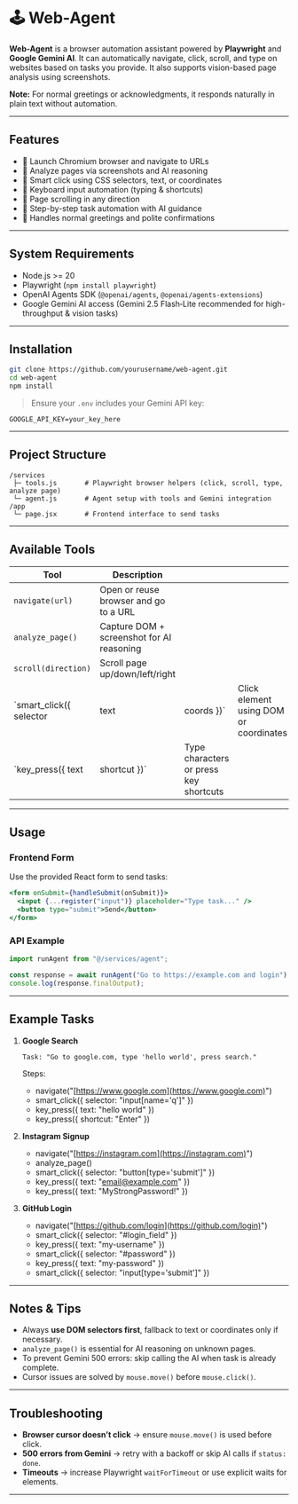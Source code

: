 # 🕹️ Web-Agent

**Web-Agent** is a browser automation assistant powered by **Playwright** and **Google Gemini AI**.
It can automatically navigate, click, scroll, and type on websites based on tasks you provide. It also supports vision-based page analysis using screenshots.

**Note:** For normal greetings or acknowledgments, it responds naturally in plain text without automation.

---

## Features

- 🔹 Launch Chromium browser and navigate to URLs
- 🔹 Analyze pages via screenshots and AI reasoning
- 🔹 Smart click using CSS selectors, text, or coordinates
- 🔹 Keyboard input automation (typing & shortcuts)
- 🔹 Page scrolling in any direction
- 🔹 Step-by-step task automation with AI guidance
- 🔹 Handles normal greetings and polite confirmations

---

## System Requirements

- Node.js >= 20
- Playwright (`npm install playwright`)
- OpenAI Agents SDK (`@openai/agents`, `@openai/agents-extensions`)
- Google Gemini AI access (Gemini 2.5 Flash‑Lite recommended for high-throughput & vision tasks)

---

## Installation

```bash
git clone https://github.com/yourusername/web-agent.git
cd web-agent
npm install
```

> Ensure your `.env` includes your Gemini API key:

```env
GOOGLE_API_KEY=your_key_here
```

---

## Project Structure

```
/services
 ├─ tools.js       # Playwright browser helpers (click, scroll, type, analyze page)
 └─ agent.js       # Agent setup with tools and Gemini integration
/app
 └─ page.jsx       # Frontend interface to send tasks
```

---

## Available Tools

| Tool                     | Description                               |                                        |                                        |
| ------------------------ | ----------------------------------------- | -------------------------------------- | -------------------------------------- |
| `navigate(url)`          | Open or reuse browser and go to a URL     |                                        |                                        |
| `analyze_page()`         | Capture DOM + screenshot for AI reasoning |                                        |                                        |
| `scroll(direction)`      | Scroll page up/down/left/right            |                                        |                                        |
| \`smart_click({ selector | text                                      | coords })\`                            | Click element using DOM or coordinates |
| \`key_press({ text       | shortcut })\`                             | Type characters or press key shortcuts |                                        |

---

## Usage

### Frontend Form

Use the provided React form to send tasks:

```jsx
<form onSubmit={handleSubmit(onSubmit)}>
  <input {...register("input")} placeholder="Type task..." />
  <button type="submit">Send</button>
</form>
```

### API Example

```js
import runAgent from "@/services/agent";

const response = await runAgent("Go to https://example.com and login");
console.log(response.finalOutput);
```

---

## Example Tasks

1. **Google Search**

   ```text
   Task: "Go to google.com, type 'hello world', press search."
   ```

   Steps:

   - navigate("[https://www.google.com](https://www.google.com)")
   - smart_click({ selector: "input\[name='q']" })
   - key_press({ text: "hello world" })
   - key_press({ shortcut: "Enter" })

2. **Instagram Signup**

   - navigate("[https://instagram.com](https://instagram.com)")
   - analyze_page()
   - smart_click({ selector: "button\[type='submit']" })
   - key_press({ text: "[email@example.com](mailto:email@example.com)" })
   - key_press({ text: "MyStrongPassword!" })

3. **GitHub Login**

   - navigate("[https://github.com/login](https://github.com/login)")
   - smart_click({ selector: "#login_field" })
   - key_press({ text: "my-username" })
   - smart_click({ selector: "#password" })
   - key_press({ text: "my-password" })
   - smart_click({ selector: "input\[type='submit']" })

---

## Notes & Tips

- Always **use DOM selectors first**, fallback to text or coordinates only if necessary.
- `analyze_page()` is essential for AI reasoning on unknown pages.
- To prevent Gemini 500 errors: skip calling the AI when task is already complete.
- Cursor issues are solved by `mouse.move()` before `mouse.click()`.

---

## Troubleshooting

- **Browser cursor doesn’t click** → ensure `mouse.move()` is used before click.
- **500 errors from Gemini** → retry with a backoff or skip AI calls if `status: done`.
- **Timeouts** → increase Playwright `waitForTimeout` or use explicit waits for elements.

---
